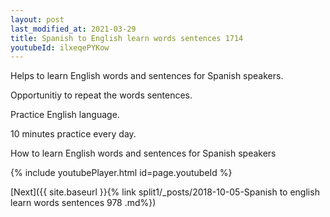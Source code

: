 ```yaml
---
layout: post
last_modified_at: 2021-03-29
title: Spanish to English learn words sentences 1714 
youtubeId: ilxeqePYKow
---
```

 
 
Helps to learn English words and sentences for Spanish speakers.

Opportunitiy to repeat the words sentences. 

Practice English language. 
 
10 minutes practice every day. 
 
How to learn English words and sentences for Spanish speakers 
 
{% include youtubePlayer.html id=page.youtubeId %}
 
 
[Next]({{ site.baseurl }}{% link  split1/_posts/2018-10-05-Spanish to english learn words sentences 978 .md%})
 
